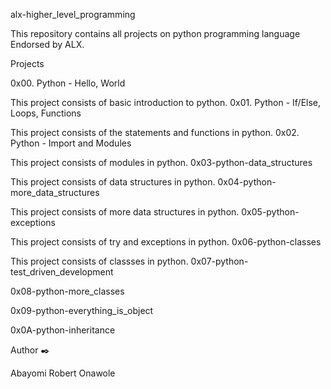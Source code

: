 alx-higher_level_programming

This repository contains all projects on python programming language Endorsed by ALX.

Projects

0x00. Python - Hello, World

This project consists of basic introduction to python.
0x01. Python - If/Else, Loops, Functions

This project consists of the statements and functions in python.
0x02. Python - Import and Modules

This project consists of modules in python.
0x03-python-data_structures

This project consists of data structures in python.
0x04-python-more_data_structures

This project consists of more data structures in python.
0x05-python-exceptions

This project consists of try and exceptions in python.
0x06-python-classes

This project consists of classses in python.
0x07-python-test_driven_development

0x08-python-more_classes

0x09-python-everything_is_object

0x0A-python-inheritance

Author ✒️

Abayomi Robert Onawole
